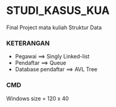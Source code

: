 # STUDI_KASUS_KUA
Final Project mata kuliah Struktur Data

### KETERANGAN
- Pegawai             ==> Singly Linked-list
- Pendaftar           ==> Queue
- Database pendaftar  ==> AVL Tree

### CMD
Windows size = 120 x 40

